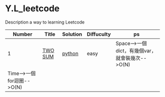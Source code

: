 # Y.L_leetcode
Description a way to learning Leetcode


|Number|Title|Solution|Diffuculty|ps|
|---|---|---|---|---|
|1|[TWO SUM](https://leetcode.com/problems/two-sum/)|[python](https://leetcode.com/problems/two-sum/)|easy|Space-->一個dict，有幾個var，就會裝幾次-->O(N)  
  Time-->一個for迴圈-->O(N)|